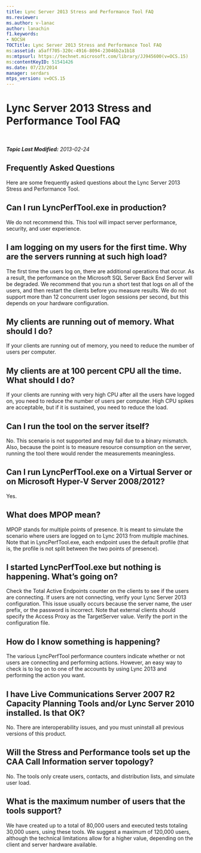 ```yaml
---
title: Lync Server 2013 Stress and Performance Tool FAQ
ms.reviewer: 
ms.author: v-lanac
author: lanachin
f1.keywords:
- NOCSH
TOCTitle: Lync Server 2013 Stress and Performance Tool FAQ
ms:assetid: a5aff705-320c-4916-8094-23046b2a1b18
ms:mtpsurl: https://technet.microsoft.com/library/JJ945600(v=OCS.15)
ms:contentKeyID: 51541426
ms.date: 07/23/2014
manager: serdars
mtps_version: v=OCS.15
---
```


<div data-xmlns="http://www.w3.org/1999/xhtml">

<div class="topic" data-xmlns="http://www.w3.org/1999/xhtml" data-msxsl="urn:schemas-microsoft-com:xslt" data-cs="http://msdn.microsoft.com/en-us/">

<div data-asp="http://msdn2.microsoft.com/asp">

# Lync Server 2013 Stress and Performance Tool FAQ

</div>

<div id="mainSection">

<div id="mainBody">

<span> </span>

_**Topic Last Modified:** 2013-02-24_

<div>

## Frequently Asked Questions

Here are some frequently asked questions about the Lync Server 2013 Stress and Performance Tool.

<div>

## Can I run LyncPerfTool.exe in production?

We do not recommend this. This tool will impact server performance, security, and user experience.

</div>

<div>

## I am logging on my users for the first time. Why are the servers running at such high load?

The first time the users log on, there are additional operations that occur. As a result, the performance on the Microsoft SQL Server Back End Server will be degraded. We recommend that you run a short test that logs on all of the users, and then restart the clients before you measure results. We do not support more than 12 concurrent user logon sessions per second, but this depends on your hardware configuration.

</div>

<div>

## My clients are running out of memory. What should I do?

If your clients are running out of memory, you need to reduce the number of users per computer.

</div>

<div>

## My clients are at 100 percent CPU all the time. What should I do?

If your clients are running with very high CPU after all the users have logged on, you need to reduce the number of users per computer. High CPU spikes are acceptable, but if it is sustained, you need to reduce the load.

</div>

<div>

## Can I run the tool on the server itself?

No. This scenario is not supported and may fail due to a binary mismatch. Also, because the point is to measure resource consumption on the server, running the tool there would render the measurements meaningless.

</div>

<div>

## Can I run LyncPerfTool.exe on a Virtual Server or on Microsoft Hyper-V Server 2008/2012?

Yes.

</div>

<div>

## What does MPOP mean?

MPOP stands for multiple points of presence. It is meant to simulate the scenario where users are logged on to Lync 2013 from multiple machines. Note that in LyncPerfTool.exe, each endpoint uses the default profile (that is, the profile is not split between the two points of presence).

</div>

<div>

## I started LyncPerfTool.exe but nothing is happening. What’s going on?

Check the Total Active Endpoints counter on the clients to see if the users are connecting. If users are not connecting, verify your Lync Server 2013 configuration. This issue usually occurs because the server name, the user prefix, or the password is incorrect. Note that external clients should specify the Access Proxy as the TargetServer value. Verify the port in the configuration file.

</div>

<div>

## How do I know something is happening?

The various LyncPerfTool performance counters indicate whether or not users are connecting and performing actions. However, an easy way to check is to log on to one of the accounts by using Lync 2013 and performing the action you want.

</div>

<div>

## I have Live Communications Server 2007 R2 Capacity Planning Tools and/or Lync Server 2010 installed. Is that OK?

No. There are interoperability issues, and you must uninstall all previous versions of this product.

</div>

<div>

## Will the Stress and Performance tools set up the CAA Call Information server topology?

No. The tools only create users, contacts, and distribution lists, and simulate user load.

</div>

<div>

## What is the maximum number of users that the tools support?

We have created up to a total of 80,000 users and executed tests totaling 30,000 users, using these tools. We suggest a maximum of 120,000 users, although the technical limitations allow for a higher value, depending on the client and server hardware available.

</div>

</div>

</div>

<span> </span>

</div>

</div>

</div>

